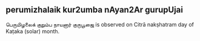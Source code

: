 ## perumizhalaik kur2umba nAyan2Ar gurupUjai

பெருமிழலைக் குறும்ப நாயனார் குருபூஜை is observed on Citrā nakṣhatram day of Kaṭaka (solar) month.



